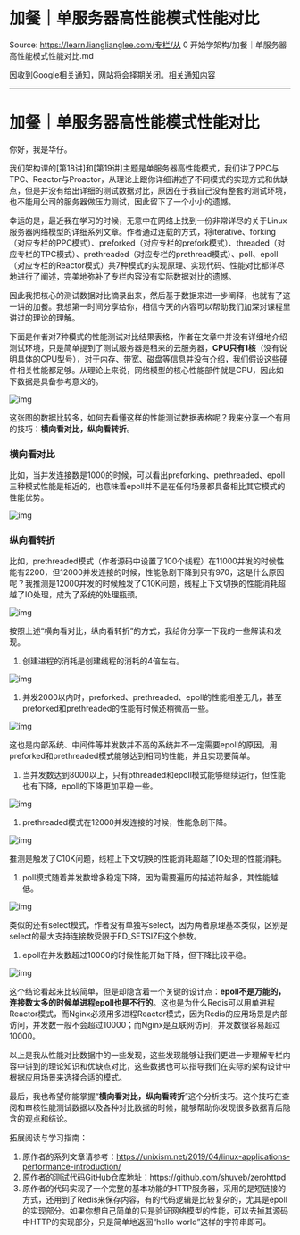 # 加餐｜单服务器高性能模式性能对比 

Source: https://learn.lianglianglee.com/专栏/从 0 开始学架构/加餐｜单服务器高性能模式性能对比.md

因收到Google相关通知，网站将会择期关闭。[相关通知内容](https://lumendatabase.org/notices/44265620)

---

# 加餐｜单服务器高性能模式性能对比

你好，我是华仔。

我们架构课的[第18讲]和[第19讲]主题是单服务器高性能模式，我们讲了PPC与TPC、Reactor与Proactor，从理论上跟你详细讲述了不同模式的实现方式和优缺点，但是并没有给出详细的测试数据对比，原因在于我自己没有整套的测试环境，也不能用公司的服务器做压力测试，因此留下了一个小小的遗憾。

幸运的是，最近我在学习的时候，无意中在网络上找到一份非常详尽的关于Linux服务器网络模型的详细系列文章。作者通过连载的方式，将iterative、forking（对应专栏的PPC模式）、preforked（对应专栏的prefork模式）、threaded（对应专栏的TPC模式）、prethreaded（对应专栏的prethread模式）、poll、epoll（对应专栏的Reactor模式）共7种模式的实现原理、实现代码、性能对比都详尽地进行了阐述，完美地弥补了专栏内容没有实际数据对比的遗憾。

因此我把核心的测试数据对比摘录出来，然后基于数据来进一步阐释，也就有了这一讲的加餐。我想第一时间分享给你，相信今天的内容可以帮助我们加深对课程里讲过的理论的理解。

下面是作者对7种模式的性能测试对比结果表格，作者在文章中并没有详细地介绍测试环境，只是简单提到了测试服务器是租来的云服务器，**CPU只有1核**（没有说明具体的CPU型号），对于内存、带宽、磁盘等信息并没有介绍，我们假设这些硬件相关性能都足够。从理论上来说，网络模型的核心性能部件就是CPU，因此如下数据是具备参考意义的。

![img](assets/2121684ed5723579a817d6a47d259be5.png)

这张图的数据比较多，如何去看懂这样的性能测试数据表格呢？我来分享一个有用的技巧：**横向看对比，纵向看转折**。

### 横向看对比

比如，当并发连接数是1000的时候，可以看出preforking、prethreaded、epoll三种模式性能是相近的，也意味着epoll并不是在任何场景都具备相比其它模式的性能优势。

![img](assets/7a85c2a05e828ca5bfb2ba98d9e0cd98.png)

### 纵向看转折

比如，prethreaded模式（作者源码中设置了100个线程）在11000并发的时候性能有2200，但12000并发连接的时候，性能急剧下降到只有970，这是什么原因呢？我推测是12000并发的时候触发了C10K问题，线程上下文切换的性能消耗超越了IO处理，成为了系统的处理瓶颈。

![img](assets/3acb8af02e70c68bfa00e900c0d0fe08.png)

按照上述“横向看对比，纵向看转折”的方式，我给你分享一下我的一些解读和发现。

1. 创建进程的消耗是创建线程的消耗的4倍左右。

![img](assets/5ecb69f4867c1493b78d837163f4a90f.png)

1. 并发2000以内时，preforked、prethreaded、epoll的性能相差无几，甚至preforked和prethreaded的性能有时候还稍微高一些。

![img](assets/af8f0f78c2d9cb181a23eea955e7a8ea.png)

这也是内部系统、中间件等并发数并不高的系统并不一定需要epoll的原因，用preforked和prethreaded模式能够达到相同的性能，并且实现要简单。

1. 当并发数达到8000以上，只有pthreaded和epoll模式能够继续运行，但性能也有下降，epoll的下降更加平稳一些。

![img](assets/9420050d285f4058b2bd315cdd395cbc.png)

1. prethreaded模式在12000并发连接的时候，性能急剧下降。

![img](assets/3acb8af02e70c68bfa00e900c0d0fe08.png?wh=1536*354?wh=1536*354)

推测是触发了C10K问题，线程上下文切换的性能消耗超越了IO处理的性能消耗。

1. poll模式随着并发数增多稳定下降，因为需要遍历的描述符越多，其性能越低。

![img](assets/d64477859d784686895ac91c5224d852.png)

类似的还有select模式，作者没有单独写select，因为两者原理基本类似，区别是select的最大支持连接数受限于FD\_SETSIZE这个参数。

1. epoll在并发数超过10000的时候性能开始下降，但下降比较平稳。

![img](assets/5b32b9d7b31df5a6067deca3ccc0f2d2.png)

这个结论看起来比较简单，但是却隐含着一个关键的设计点：**epoll不是万能的，连接数太多的时候单进程epoll也是不行的**。这也是为什么Redis可以用单进程Reactor模式，而Nginx必须用多进程Reactor模式，因为Redis的应用场景是内部访问，并发数一般不会超过10000；而Nginx是互联网访问，并发数很容易超过10000。

以上是我从性能对比数据中的一些发现，这些发现能够让我们更进一步理解专栏内容中讲到的理论知识和优缺点对比，这些数据也可以指导我们在实际的架构设计中根据应用场景来选择合适的模式。

最后，我也希望你能掌握“**横向看对比，纵向看转折**”这个分析技巧。这个技巧在查阅和审核性能测试数据以及各种对比数据的时候，能够帮助你发现很多数据背后隐含的观点和结论。

拓展阅读与学习指南：

1. 原作者的系列文章请参考：<https://unixism.net/2019/04/linux-applications-performance-introduction/>
2. 原作者的测试代码GitHub仓库地址：<https://github.com/shuveb/zerohttpd>
3. 原作者的代码实现了一个完整的基本功能的HTTP服务器，采用的是短链接的方式，还用到了Redis来保存内容，有的代码逻辑是比较复杂的，尤其是epoll的实现部分。如果你想自己简单的只是验证网络模型的性能，可以去掉其源码中HTTP的实现部分，只是简单地返回“hello world”这样的字符串即可。